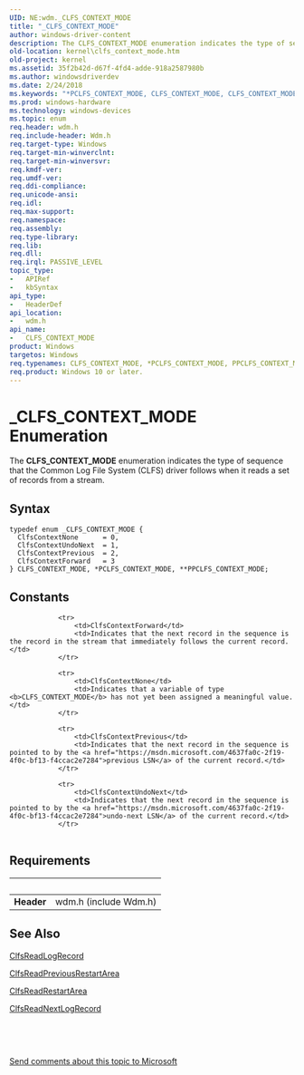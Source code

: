 ```yaml
---
UID: NE:wdm._CLFS_CONTEXT_MODE
title: "_CLFS_CONTEXT_MODE"
author: windows-driver-content
description: The CLFS_CONTEXT_MODE enumeration indicates the type of sequence that the Common Log File System (CLFS) driver follows when it reads a set of records from a stream.
old-location: kernel\clfs_context_mode.htm
old-project: kernel
ms.assetid: 35f2b42d-d67f-4fd4-adde-918a2587980b
ms.author: windowsdriverdev
ms.date: 2/24/2018
ms.keywords: "*PCLFS_CONTEXT_MODE, CLFS_CONTEXT_MODE, CLFS_CONTEXT_MODE enumeration [Kernel-Mode Driver Architecture], ClfsContextForward, ClfsContextNone, ClfsContextPrevious, ClfsContextUndoNext, PCLFS_CONTEXT_MODE, PCLFS_CONTEXT_MODE enumeration pointer [Kernel-Mode Driver Architecture], PPCLFS_CONTEXT_MODE, PPCLFS_CONTEXT_MODE enumeration pointer [Kernel-Mode Driver Architecture], _CLFS_CONTEXT_MODE, kernel.clfs_context_mode, sysenum_b51a934c-9174-4607-8da9-22c7ecf56730.xml, wdm/CLFS_CONTEXT_MODE, wdm/ClfsContextForward, wdm/ClfsContextNone, wdm/ClfsContextPrevious, wdm/ClfsContextUndoNext, wdm/PCLFS_CONTEXT_MODE, wdm/PPCLFS_CONTEXT_MODE"
ms.prod: windows-hardware
ms.technology: windows-devices
ms.topic: enum
req.header: wdm.h
req.include-header: Wdm.h
req.target-type: Windows
req.target-min-winverclnt: 
req.target-min-winversvr: 
req.kmdf-ver: 
req.umdf-ver: 
req.ddi-compliance: 
req.unicode-ansi: 
req.idl: 
req.max-support: 
req.namespace: 
req.assembly: 
req.type-library: 
req.lib: 
req.dll: 
req.irql: PASSIVE_LEVEL
topic_type:
-	APIRef
-	kbSyntax
api_type:
-	HeaderDef
api_location:
-	wdm.h
api_name:
-	CLFS_CONTEXT_MODE
product: Windows
targetos: Windows
req.typenames: CLFS_CONTEXT_MODE, *PCLFS_CONTEXT_MODE, PPCLFS_CONTEXT_MODE
req.product: Windows 10 or later.
---
```


# _CLFS_CONTEXT_MODE Enumeration
The <b>CLFS_CONTEXT_MODE</b> enumeration indicates the type of sequence that the Common Log File System (CLFS) driver follows when it reads a set of records from a stream.

## Syntax
````
typedef enum _CLFS_CONTEXT_MODE { 
  ClfsContextNone      = 0,
  ClfsContextUndoNext  = 1,
  ClfsContextPrevious  = 2,
  ClfsContextForward   = 3
} CLFS_CONTEXT_MODE, *PCLFS_CONTEXT_MODE, **PPCLFS_CONTEXT_MODE;
````

## Constants

<table>
            
                <tr>
                    <td>ClfsContextForward</td>
                    <td>Indicates that the next record in the sequence is the record in the stream that immediately follows the current record.</td>
                </tr>
            
                <tr>
                    <td>ClfsContextNone</td>
                    <td>Indicates that a variable of type <b>CLFS_CONTEXT_MODE</b> has not yet been assigned a meaningful value.</td>
                </tr>
            
                <tr>
                    <td>ClfsContextPrevious</td>
                    <td>Indicates that the next record in the sequence is pointed to by the <a href="https://msdn.microsoft.com/4637fa0c-2f19-4f0c-bf13-f4ccac2e7284">previous LSN</a> of the current record.</td>
                </tr>
            
                <tr>
                    <td>ClfsContextUndoNext</td>
                    <td>Indicates that the next record in the sequence is pointed to by the <a href="https://msdn.microsoft.com/4637fa0c-2f19-4f0c-bf13-f4ccac2e7284">undo-next LSN</a> of the current record.</td>
                </tr>
</table>


## Requirements
| &nbsp; | &nbsp; |
| ---- |:---- |
| **Header** | wdm.h (include Wdm.h) |

## See Also

<a href="..\wdm\nf-wdm-clfsreadlogrecord.md">ClfsReadLogRecord</a>



<a href="..\wdm\nf-wdm-clfsreadpreviousrestartarea.md">ClfsReadPreviousRestartArea</a>



<a href="..\wdm\nf-wdm-clfsreadrestartarea.md">ClfsReadRestartArea</a>



<a href="..\wdm\nf-wdm-clfsreadnextlogrecord.md">ClfsReadNextLogRecord</a>



 

 

<a href="mailto:wsddocfb@microsoft.com?subject=Documentation%20feedback [kernel\kernel]:%20CLFS_CONTEXT_MODE enumeration%20 RELEASE:%20(2/24/2018)&amp;body=%0A%0APRIVACY STATEMENT%0A%0AWe use your feedback to improve the documentation. We don't use your email address for any other purpose, and we'll remove your email address from our system after the issue that you're reporting is fixed. While we're working to fix this issue, we might send you an email message to ask for more info. Later, we might also send you an email message to let you know that we've addressed your feedback.%0A%0AFor more info about Microsoft's privacy policy, see http://privacy.microsoft.com/en-us/default.aspx." title="Send comments about this topic to Microsoft">Send comments about this topic to Microsoft</a>